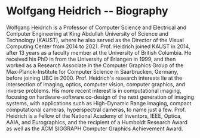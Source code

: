 # Wolfgang Heidrich -- Biography

Wolfgang Heidrich is a Professor of Computer Science and Electrical
and Computer Engineering at King Abdullah University of Science and
Technology (KAUST), where he also served as the Director of the
Visual Computing Center from 2014 to 2021. Prof. Heidrich joined KAUST
in 2014, after 13 years as a faculty member at the University of
British Columbia. He received his PhD in from the University of
Erlangen in 1999, and then worked as a Research Associate in the
Computer Graphics Group of the Max-Planck-Institute for Computer
Science in Saarbrucken, Germany, before joining UBC in
2000. Prof. Heidrich's research interests lie at the intersection of
imaging, optics, computer vision, computer graphics, and inverse
problems. His more recent interest is in computational imaging,
focusing on hardware-software co-design of the next generation of
imaging systems, with applications such as High-Dynamic Range imaging,
compact computational cameras, hyperspectral cameras, to name just a
few. Prof. Heidrich is a Fellow of the National Academy of Inventors,
IEEE, Optica, AAIA, and Eurographics, and the recipient of a Humboldt
Research Award as well as the ACM SIGGRAPH Computer Graphics
Achievement Award.
